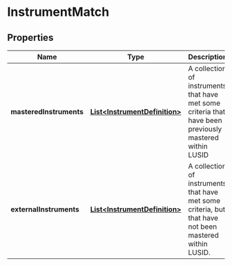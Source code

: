 
# InstrumentMatch

## Properties
Name | Type | Description | Notes
------------ | ------------- | ------------- | -------------
**masteredInstruments** | [**List&lt;InstrumentDefinition&gt;**](InstrumentDefinition.md) | A collection of instruments that have met some criteria that have been previously  mastered within LUSID |  [optional]
**externalInstruments** | [**List&lt;InstrumentDefinition&gt;**](InstrumentDefinition.md) | A collection of instruments that have met some criteria, but that have not been  mastered within LUSID. |  [optional]



